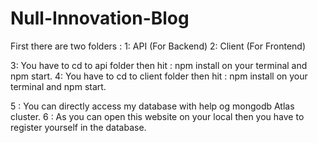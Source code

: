 # Null-Innovation-Blog
 First there are two folders : 
 1: API (For Backend)
 2: Client (For Frontend)
 
 3:  You have to cd to api folder then hit : npm install on your terminal and npm start.
 4: You have to cd to client folder then hit : npm  install on your terminal and npm start.
 
 5 : You can directly access my database with help og mongodb Atlas cluster.
 6 : As you can open this website on your local then you have to register yourself in the database.
